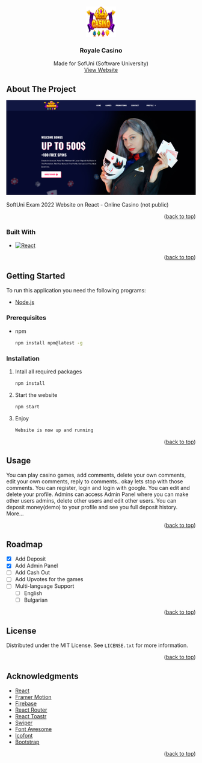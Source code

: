 <!-- PROJECT LOGO -->
<br />
<div align="center">
  <a href="https://royale-casino.web.app/images/logo/logo.png">
    <img src="./public/images/logo/logo.png" alt="Logo" width="80" height="80">
  </a>

  <h3 align="center">Royale Casino</h3>

  <p align="center">
    Made for SofUni (Software University)
    <br />
    <a href="https://royale-casino.web.app">View Website</a>
  </p>
</div>


<!-- ABOUT THE PROJECT -->
## About The Project

[![Product Name Screen Shot][product-screenshot]](https://royale-casino.web.app)


SoftUni Exam 2022 Website on React - Online Casino (not public)

<p align="right">(<a href="#readme-top">back to top</a>)</p>



### Built With

* [![React][React.js]][React-url]

<p align="right">(<a href="#readme-top">back to top</a>)</p>



<!-- GETTING STARTED -->
## Getting Started

To run this application you need the following programs:
* [Node.js](https://nodejs.org/en/)


### Prerequisites

* npm
  ```sh
  npm install npm@latest -g
  ```

### Installation

1. Intall all required packages
   ```sh
   npm install
   ```
2. Start the website
   ```sh
   npm start
   ```
3. Enjoy
   ```js
   Website is now up and running
   ```

<p align="right">(<a href="#readme-top">back to top</a>)</p>



<!-- USAGE EXAMPLES -->
## Usage

You can play casino games, add comments, delete your own comments, edit your own comments, reply to comments.. okay lets stop with those comments.
You can register, login and login with google.
You can edit and delete your profile.
Admins can access Admin Panel where you can make other users admins, delete other users and edit other users.
You can deposit money(demo) to your profile and see you full deposit history.
More...

<p align="right">(<a href="#readme-top">back to top</a>)</p>



<!-- ROADMAP -->
## Roadmap

- [x] Add Deposit
- [x] Add Admin Panel
- [ ] Add Cash Out
- [ ] Add Upvotes for the games
- [ ] Multi-language Support
    - [ ] English
    - [ ] Bulgarian

<p align="right">(<a href="#readme-top">back to top</a>)</p>


<!-- LICENSE -->
## License

Distributed under the MIT License. See `LICENSE.txt` for more information.

<p align="right">(<a href="#readme-top">back to top</a>)</p>


<!-- ACKNOWLEDGMENTS -->
## Acknowledgments

* [React](https://reactjs.org)
* [Framer Motion](https://www.npmjs.com/package/framer-motion)
* [Firebase](https://firebase.google.com)
* [React Router](https://reactrouter.com)
* [React Toastr](https://www.npmjs.com/package/react-toastr)
* [Swiper](https://swiperjs.com/react)
* [Font Awesome](https://fontawesome.com)
* [Icofont](https://icofont.com)
* [Bootstrap](https://getbootstrap.com)


<p align="right">(<a href="#readme-top">back to top</a>)</p>



<!-- MARKDOWN LINKS & IMAGES -->
<!-- https://www.markdownguide.org/basic-syntax/#reference-style-links -->
[contributors-shield]: https://img.shields.io/github/contributors/othneildrew/Best-README-Template.svg?style=for-the-badge
[contributors-url]: https://github.com/othneildrew/Best-README-Template/graphs/contributors
[forks-shield]: https://img.shields.io/github/forks/othneildrew/Best-README-Template.svg?style=for-the-badge
[forks-url]: https://github.com/othneildrew/Best-README-Template/network/members
[stars-shield]: https://img.shields.io/github/stars/othneildrew/Best-README-Template.svg?style=for-the-badge
[stars-url]: https://github.com/othneildrew/Best-README-Template/stargazers
[issues-shield]: https://img.shields.io/github/issues/othneildrew/Best-README-Template.svg?style=for-the-badge
[issues-url]: https://github.com/othneildrew/Best-README-Template/issues
[license-shield]: https://img.shields.io/github/license/othneildrew/Best-README-Template.svg?style=for-the-badge
[license-url]: https://github.com/othneildrew/Best-README-Template/blob/master/LICENSE.txt
[linkedin-shield]: https://img.shields.io/badge/-LinkedIn-black.svg?style=for-the-badge&logo=linkedin&colorB=555
[linkedin-url]: https://linkedin.com/in/othneildrew
[product-screenshot]: ./public/images/screenshot.png
[Next.js]: https://img.shields.io/badge/next.js-000000?style=for-the-badge&logo=nextdotjs&logoColor=white
[Next-url]: https://nextjs.org/
[React.js]: https://img.shields.io/badge/React-20232A?style=for-the-badge&logo=react&logoColor=61DAFB
[React-url]: https://reactjs.org/
[Vue.js]: https://img.shields.io/badge/Vue.js-35495E?style=for-the-badge&logo=vuedotjs&logoColor=4FC08D
[Vue-url]: https://vuejs.org/
[Angular.io]: https://img.shields.io/badge/Angular-DD0031?style=for-the-badge&logo=angular&logoColor=white
[Angular-url]: https://angular.io/
[Svelte.dev]: https://img.shields.io/badge/Svelte-4A4A55?style=for-the-badge&logo=svelte&logoColor=FF3E00
[Svelte-url]: https://svelte.dev/
[Laravel.com]: https://img.shields.io/badge/Laravel-FF2D20?style=for-the-badge&logo=laravel&logoColor=white
[Laravel-url]: https://laravel.com
[Bootstrap.com]: https://img.shields.io/badge/Bootstrap-563D7C?style=for-the-badge&logo=bootstrap&logoColor=white
[Bootstrap-url]: https://getbootstrap.com
[JQuery.com]: https://img.shields.io/badge/jQuery-0769AD?style=for-the-badge&logo=jquery&logoColor=white
[JQuery-url]: https://jquery.com 